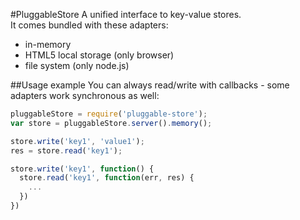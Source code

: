 #PluggableStore
A unified interface to key-value stores.  
It comes bundled with these adapters:
* in-memory
* HTML5 local storage (only browser)
* file system (only node.js)

##Usage example
You can always read/write with callbacks - some adapters work synchronous as well:

``` js
pluggableStore = require('pluggable-store');
var store = pluggableStore.server().memory();

store.write('key1', 'value1');
res = store.read('key1');

store.write('key1', function() {
  store.read('key1', function(err, res) {
    ...
  })
})
```

